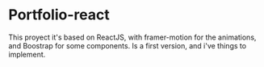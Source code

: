 # Portfolio-react

This proyect it's based on ReactJS, with framer-motion for the animations, and Boostrap for some components. Is a first version, and i've things to implement.
